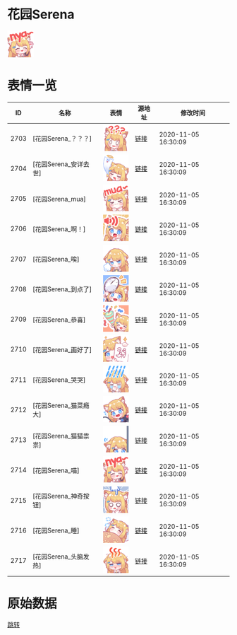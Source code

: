 # 花园Serena

<img src="./cover.png" height="60" alt="cover" />

# 表情一览

|ID|名称|表情|源地址|修改时间|
|----|----|----|----|----|
|2703|[花园Serena_？？？]|<img src="./pic/002703_%5B花园Serena_？？？%5D.png" height="60" alt="？？？"/>|[链接](http://i0.hdslb.com/bfs/emote/42f7ab2a562d000929979976d30669bec042662f.png)|2020-11-05 16:30:09|
|2704|[花园Serena_安详去世]|<img src="./pic/002704_%5B花园Serena_安详去世%5D.png" height="60" alt="安详去世"/>|[链接](http://i0.hdslb.com/bfs/emote/cdf595646132b98dcf1d230d351b2738d68f49c3.png)|2020-11-05 16:30:09|
|2705|[花园Serena_mua]|<img src="./pic/002705_%5B花园Serena_mua%5D.png" height="60" alt="mua"/>|[链接](http://i0.hdslb.com/bfs/emote/20319d3948da83f666a643b2c8103e6da0e36721.png)|2020-11-05 16:30:09|
|2706|[花园Serena_啊！]|<img src="./pic/002706_%5B花园Serena_啊！%5D.png" height="60" alt="啊！"/>|[链接](http://i0.hdslb.com/bfs/emote/a2e620950d577a4bae7f52f2143cf23aaa033f9d.png)|2020-11-05 16:30:09|
|2707|[花园Serena_唉]|<img src="./pic/002707_%5B花园Serena_唉%5D.png" height="60" alt="唉"/>|[链接](http://i0.hdslb.com/bfs/emote/2d046cbbabd4fc39c01cfb268adf4b56fe69d276.png)|2020-11-05 16:30:09|
|2708|[花园Serena_到点了]|<img src="./pic/002708_%5B花园Serena_到点了%5D.png" height="60" alt="到点了"/>|[链接](http://i0.hdslb.com/bfs/emote/af2f6c0dd1155f4aefb610cc6d09c135df9e6752.png)|2020-11-05 16:30:09|
|2709|[花园Serena_恭喜]|<img src="./pic/002709_%5B花园Serena_恭喜%5D.png" height="60" alt="恭喜"/>|[链接](http://i0.hdslb.com/bfs/emote/c1d8361755bb135d24b3b4680fe6ba03c086b395.png)|2020-11-05 16:30:09|
|2710|[花园Serena_画好了]|<img src="./pic/002710_%5B花园Serena_画好了%5D.png" height="60" alt="画好了"/>|[链接](http://i0.hdslb.com/bfs/emote/07db01e9df3376e659e8e80915dbe469f63939ff.png)|2020-11-05 16:30:09|
|2711|[花园Serena_哭哭]|<img src="./pic/002711_%5B花园Serena_哭哭%5D.png" height="60" alt="哭哭"/>|[链接](http://i0.hdslb.com/bfs/emote/c7e1684e94ca8a1e7dd770df427ce7aa3d106f5b.png)|2020-11-05 16:30:09|
|2712|[花园Serena_猫菜瘾大]|<img src="./pic/002712_%5B花园Serena_猫菜瘾大%5D.png" height="60" alt="猫菜瘾大"/>|[链接](http://i0.hdslb.com/bfs/emote/b7cc65d17b93ebb50b9a218d8a05dd2a63bccabc.png)|2020-11-05 16:30:09|
|2713|[花园Serena_猫猫祟祟]|<img src="./pic/002713_%5B花园Serena_猫猫祟祟%5D.png" height="60" alt="猫猫祟祟"/>|[链接](http://i0.hdslb.com/bfs/emote/3fc4273a3cb4b189b473f0e1db51d7c064ae19c3.png)|2020-11-05 16:30:09|
|2714|[花园Serena_喵]|<img src="./pic/002714_%5B花园Serena_喵%5D.png" height="60" alt="喵"/>|[链接](http://i0.hdslb.com/bfs/emote/4159859e6c9c2e0476299454b6015c2659149e3c.png)|2020-11-05 16:30:09|
|2715|[花园Serena_神奇按钮]|<img src="./pic/002715_%5B花园Serena_神奇按钮%5D.png" height="60" alt="神奇按钮"/>|[链接](http://i0.hdslb.com/bfs/emote/d9a1f82dac9133cf7b569c5bcb6fb09595b9f4fa.png)|2020-11-05 16:30:09|
|2716|[花园Serena_睡]|<img src="./pic/002716_%5B花园Serena_睡%5D.png" height="60" alt="睡"/>|[链接](http://i0.hdslb.com/bfs/emote/ae8ad8fd2a8d14e53938ba7dc7ca22681143dc09.png)|2020-11-05 16:30:09|
|2717|[花园Serena_头脑发热]|<img src="./pic/002717_%5B花园Serena_头脑发热%5D.png" height="60" alt="头脑发热"/>|[链接](http://i0.hdslb.com/bfs/emote/4c18c565ff57a7eb8f3e43a742653ee5d5a514c2.png)|2020-11-05 16:30:09|

# 原始数据

[跳转](./raw.json)


